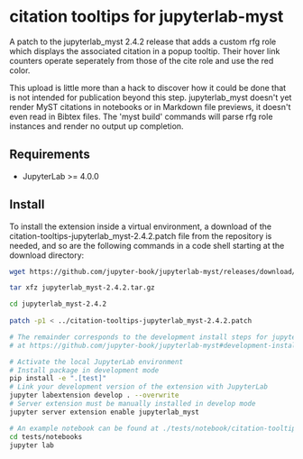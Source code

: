# citation tooltips for jupyterlab-myst

A patch to the jupyterlab_myst 2.4.2 release that adds a custom rfg role which displays the associated citation in a popup tooltip. Their hover link counters operate seperately from those of the cite role and use the red color.

This upload is little more than a hack to discover how it could be done that is not intended for publication beyond this step.  jupyterlab_myst doesn't yet render MyST citations in notebooks or in Markdown file previews, it doesn't even read in Bibtex files. The 'myst build' commands will parse rfg role instances and render no output up completion.

## Requirements

- JupyterLab >= 4.0.0

## Install

To install the extension inside a virtual environment, a download of the citation-tooltips-jupyterlab_myst-2.4.2.patch file from the repository is needed, and so are the following commands in a code shell starting at the download directory:

```bash
wget https://github.com/jupyter-book/jupyterlab-myst/releases/download/v2.4.2/jupyterlab_myst-2.4.2.tar.gz

tar xfz jupyterlab_myst-2.4.2.tar.gz

cd jupyterlab_myst-2.4.2
 
patch -p1 < ../citation-tooltips-jupyterlab_myst-2.4.2.patch

# The remainder corresponds to the development install steps for jupyterlab-myst
# at https://github.com/jupyter-book/jupyterlab-myst#development-install

# Activate the local JupyterLab environment 
# Install package in development mode
pip install -e ".[test]"
# Link your development version of the extension with JupyterLab
jupyter labextension develop . --overwrite
# Server extension must be manually installed in develop mode
jupyter server extension enable jupyterlab_myst

# An example notebook can be found at ./tests/notebook/citation-tooltips.ipynb
cd tests/notebooks
jupyter lab
```
